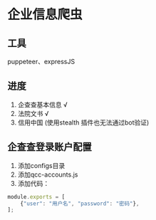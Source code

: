 # 企业信息爬虫
## 工具
 puppeteer、expressJS
 
## 进度
1. 企查查基本信息 √
2. 法院文书 √
3. 信用中国 (使用stealth 插件也无法通过bot验证)

## 企查查登录账户配置
1. 添加configs目录
2. 添加qcc-accounts.js
3. 添加代码：
```javascript
module.exports = [
    {"user": "用户名", "password": "密码"},
];

```

